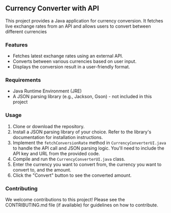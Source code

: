 ## Currency Converter with API

This project provides a Java application for currency conversion. It fetches live exchange rates from an API and allows users to convert between different currencies

### Features

* Fetches latest exchange rates using an external API.
* Converts between various currencies based on user input.
* Displays the conversion result in a user-friendly format.

### Requirements

* Java Runtime Environment (JRE)
* A JSON parsing library (e.g., Jackson, Gson) - not included in this project

### Usage

1. Clone or download the repository.
2. Install a JSON parsing library of your choice. Refer to the library's documentation for installation instructions.
3. Implement the `fetchConversionRate` method in `CurrencyConverterUI.java` to handle the API call and JSON parsing logic. You'll need to include the API key and URL from the provided code.
4. Compile and run the `CurrencyConverterUI.java` class.
5. Enter the currency you want to convert from, the currency you want to convert to, and the amount.
6. Click the "Convert" button to see the converted amount.

### Contributing

We welcome contributions to this project! Please see the CONTRIBUTING.md file (if available) for guidelines on how to contribute.
